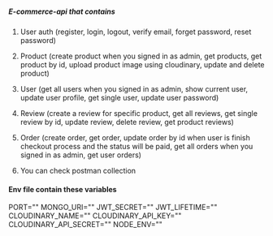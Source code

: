 ##### E-commerce-api that contains

1. User auth (register, login, logout, verify email, forget password, reset password)

2. Product (create product when you signed in as admin, get products, get product by id, upload product image using cloudinary, update and delete product)

3. User (get all users when you signed in as admin, show current user, update user profile, get single user, update user password)

4. Review (create a review for specific product, get all reviews, get single review by id, update review, delete review, get product reviews)

5. Order (create order, get order, update order by id when user is finish checkout process and the status will be paid, get all orders when you signed in as admin, get user orders)

6. You can check postman collection

#### Env file contain these variables

PORT=""
MONGO_URI=""
JWT_SECRET=""
JWT_LIFETIME=""
CLOUDINARY_NAME=""
CLOUDINARY_API_KEY=""
CLOUDINARY_API_SECRET=""
NODE_ENV=""
